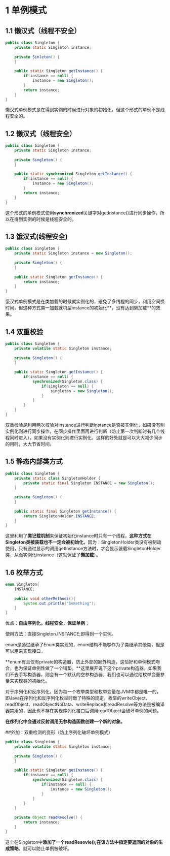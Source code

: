 # 1 单例模式

## 1.1 懒汉式（线程不安全）

```java
public class Singleton {
    private static Singleton instance;
    
    private Sinleton() {
    }
    
    public static Singleton getInstance() {
        if(instance == null) {
            instance = new Singleton();
        }
        return instance;
    }
}
```

懒汉式单例模式是在得到实例的时候进行对象的初始化，但这个形式的单例不是线程安全的。

## 1.2 懒汉式（线程安全）

```java
public class Singleton {
    private static Singleton instance;
    
    private Singleton() {
    }
    
    public static synchronized Singleton getInstance() {
        if(instance == null) {
            instance = new Singleton();
        }
        return instance;
    }
}
```

这个形式的单例模式使用**synchronized**关键字对getInstance()进行同步操作，所以在得到实例的时候是线程安全的。

## 1.3 饿汉式(线程安全)

```java
public class Singleton {
    private static Singleton instance = new Singleton();
    
    private Singleton() {
    }
    
    public static Singleton getInstance() {
        return instance;
    }   
}
```

饿汉式单例模式是在类加载的时候就实例化的，避免了多线程的同步，利用空间换时间，但这种方式类一加载就机型instance的初始化**，没有达到懒加载**的效果。

## 1.4 双重校验

```java
public class Singleton {
    private volatile static Singleton instance;
    
    private Singleton() {
    }
    
    public static Singleton getInstance() {
        if(instance == null) {
            synchronized(Singleton.class) {
                if(singleton == null) {
                    singleton = new Singleton();
                }
            }
        }
    }
}
```

双重检验是利用两次校验对instance进行判断instance是否被实例化，如果没有别实例化则进行同步操作，在同步操作里面再进行判断（防止第一次判断时有几个线程同时进入），如果没有实例化则进行实例化，这样的好处就是可以大大减少同步的用时，大大节省时间。

## 1.5 静态内部类方式

```java
public class Singleton {
    private static class SingletonHolder {
        private static final Singleton INSTANCE = new Singleton();
    }
    
    private Singleton() {
    }
        
    public static final Singleton getInstance() {
        return SingletonHolder.INSTANCE;
    }
}
```

这里利用了**类记载机制**来保证初始化instance时只有一个线程，**这种方式在Singleton类被装载也不一定会被初始化**，因为：SingletonHolder类没有被制动使用，只有通过显示的调用getInstance方法时，才会显示装载SingletonHolder类，从而实例化instance（这就保证了**懒加载**）。

## 1.6 枚举方式

```java
enum Singleton{
    INSTANCE;
    
    public void otherMethods(){
        System.out.println("Something");
    }
}
```

优点：**自由序列化，线程安全，保证单例**；

使用方法：直接Singleton.INSTANCE;即得到一个实例。

enum是通过继承了Enum类实现的，enum结构不能够作为子类继承其他类，但是可以用来实现接口。

**enum有且仅有private的构造器，防止外部的额外构造，这恰好和单例模式吻合，也为保证单例性做了一个铺垫。**这里展开说下这个private构造器，如果我们不去手写构造器，则会有一个默认的空参构造器，我们也可以通过给枚举变量参量来实现类的初始化。

对于序列化和反序列化，因为每一个枚举类型和枚举变量在JVM中都是唯一的，即Java在序列化和反序列化枚举时做了特殊的规定，枚举的writeObject、readObject、readObjectNoData、writeReplace和readResolve等方法是被编译器禁用的，因此也不存在实现序列化接口后调用readObject会破坏单例的问题。

**在序列化中会通过反射调用无参构造函数创建一个新的对象。**

##外加：双重检测的变形（防止序列化破坏单例模式）

```java
public class Singleton {
    private volatile static Singleton instance;
    
    private Singleton() {
    }
    
    public static Singleton getInstance() {
        if(instance == null) {
            synchronized(Singleton.class) {
                if(instance == null) {
                    instance = new Singleton();
                }
            }
        }
    }
    
    private Object readResolve() {
        return instance;
    }
}
```

这个在Singleton中**添加了一个readResovle();在该方法中指定要返回的对象的生成策略**，就可以防止单例被破坏。

